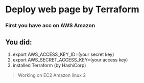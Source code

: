 # Deploy web page by Terraform
### First you have acc on AWS Amazon
## You did:
1. export AWS_ACCESS_KEY_ID=(your secret key)
2. export AWS_SECRET_ACCESS_KEY=(your access key)
3. installed Terraform (by HashiCorp)
> Working on  EC2 Amazon linux 2
